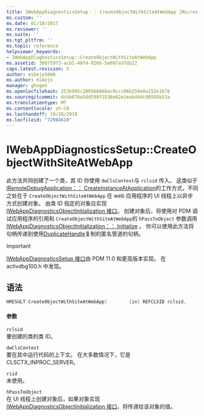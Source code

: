 ```yaml
---
title: IWebAppDiagnosticsSetup：： CreateObjectWithSiteAtWebApp |Microsoft Docs
ms.custom: ''
ms.date: 01/18/2017
ms.reviewer: ''
ms.suite: ''
ms.tgt_pltfrm: ''
ms.topic: reference
helpviewer_keywords:
- IWebAppDiagnosticsSetup::CreateObjectWithSiteAtWebApp
ms.assetid: 30975973-acb1-48f4-8266-5e097a57db22
caps.latest.revision: 5
author: mikejo5000
ms.author: mikejo
manager: ghogen
ms.openlocfilehash: 253b995c200566868ac9ccc06b259e0a152e1676
ms.sourcegitcommit: dcbb876a5dd598f2538e62e1eabd4dc98595b53a
ms.translationtype: MT
ms.contentlocale: zh-CN
ms.lasthandoff: 10/28/2019
ms.locfileid: "72984610"
---
```

# <a name="iwebappdiagnosticssetupcreateobjectwithsiteatwebapp"></a>IWebAppDiagnosticsSetup::CreateObjectWithSiteAtWebApp
此方法共同创建了一个类，其 ID 你使用 `dwClsContext`与 `rclsid` 传入。 这类似于[IRemoteDebugApplication：： CreateInstanceAtApplication](../../winscript/reference/iremotedebugapplication-createinstanceatapplication.md)的工作方式，不同之处在于 `CreateObjectWithSiteAtWebApp` 在 web 应用程序的 UI 线程上以异步方式创建对象。 由类 ID 指定的对象应实现[IWebAppDiagnosticsObjectInitialization 接口](../../winscript/reference/iwebappdiagnosticsobjectinitialization-interface.md)。 创建对象后，将使用对 PDM 调试应用程序的引用和 `CreateObjectWithSiteAtWebApp`的 `hPassToObject` 参数调用[IWebAppDiagnosticsObjectInitialization：： Initialize](../../winscript/reference/iwebappdiagnosticsobjectinitialization-initialize.md) 。 你可以使用此方法将句柄传递到使用[DuplicateHandle](/windows/win32/api/handleapi/nf-handleapi-duplicatehandle)复制的匿名管道的句柄。  
  
> [!IMPORTANT]
> [IWebAppDiagnosticsSetup 接口](../../winscript/reference/iwebappdiagnosticssetup-interface.md)由 PDM 11.0 和更高版本实现。 在 activdbg100.h 中发现。  
  
## <a name="syntax"></a>语法  
  
```cpp  
HRESULT CreateObjectWithSiteAtWebApp(        [in] REFCLSID rclsid,         [in] DWORD dwClsContext,         [in] REFIID riid,         [in] DWORD_PTR hPassToObject        );  
```  
  
#### <a name="parameters"></a>参数  
 `rclsid`  
 要创建的类的类 ID。  
  
 `dwClsContext`  
 要在其中运行代码的上下文。 在大多数情况下，它是 CLSCTX_INPROC_SERVER。  
  
 `riid`  
 未使用。  
  
 `hPassToObject`  
 在 UI 线程上创建对象后，如果对象实现[IWebAppDiagnosticsObjectInitialization 接口](../../winscript/reference/iwebappdiagnosticsobjectinitialization-interface.md)，将传递给该对象的值。
